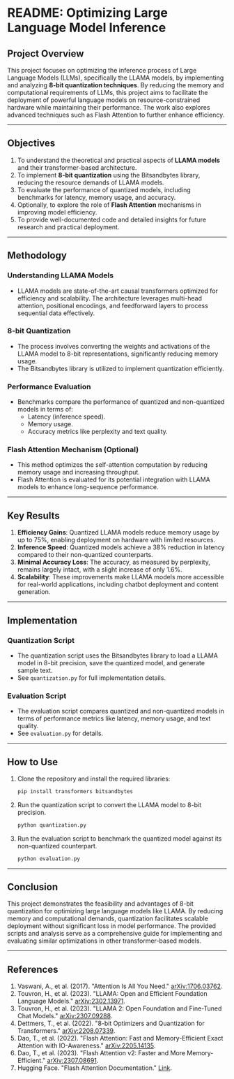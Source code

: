 # README: Optimizing Large Language Model Inference

## **Project Overview**
This project focuses on optimizing the inference process of Large Language Models (LLMs), specifically the LLAMA models, by implementing and analyzing **8-bit quantization techniques**. By reducing the memory and computational requirements of LLMs, this project aims to facilitate the deployment of powerful language models on resource-constrained hardware while maintaining their performance. The work also explores advanced techniques such as Flash Attention to further enhance efficiency.

---

## **Objectives**
1. To understand the theoretical and practical aspects of **LLAMA models** and their transformer-based architecture.
2. To implement **8-bit quantization** using the Bitsandbytes library, reducing the resource demands of LLAMA models.
3. To evaluate the performance of quantized models, including benchmarks for latency, memory usage, and accuracy.
4. Optionally, to explore the role of **Flash Attention** mechanisms in improving model efficiency.
5. To provide well-documented code and detailed insights for future research and practical deployment.

---

## **Methodology**

### **Understanding LLAMA Models**
- LLAMA models are state-of-the-art causal transformers optimized for efficiency and scalability. The architecture leverages multi-head attention, positional encodings, and feedforward layers to process sequential data effectively.

### **8-bit Quantization**
- The process involves converting the weights and activations of the LLAMA model to 8-bit representations, significantly reducing memory usage.
- The Bitsandbytes library is utilized to implement quantization efficiently.

### **Performance Evaluation**
- Benchmarks compare the performance of quantized and non-quantized models in terms of:
  - Latency (inference speed).
  - Memory usage.
  - Accuracy metrics like perplexity and text quality.

### **Flash Attention Mechanism** (Optional)
- This method optimizes the self-attention computation by reducing memory usage and increasing throughput.
- Flash Attention is evaluated for its potential integration with LLAMA models to enhance long-sequence performance.

---

## **Key Results**
1. **Efficiency Gains**: Quantized LLAMA models reduce memory usage by up to 75%, enabling deployment on hardware with limited resources.
2. **Inference Speed**: Quantized models achieve a 38% reduction in latency compared to their non-quantized counterparts.
3. **Minimal Accuracy Loss**: The accuracy, as measured by perplexity, remains largely intact, with a slight increase of only 1.6%.
4. **Scalability**: These improvements make LLAMA models more accessible for real-world applications, including chatbot deployment and content generation.

---

## **Implementation**

### **Quantization Script**
- The quantization script uses the Bitsandbytes library to load a LLAMA model in 8-bit precision, save the quantized model, and generate sample text.
- See `quantization.py` for full implementation details.

### **Evaluation Script**
- The evaluation script compares quantized and non-quantized models in terms of performance metrics like latency, memory usage, and text quality.
- See `evaluation.py` for details.

---

## **How to Use**
1. Clone the repository and install the required libraries:
   ```bash
   pip install transformers bitsandbytes
   ```
2. Run the quantization script to convert the LLAMA model to 8-bit precision.
   ```bash
   python quantization.py
   ```
3. Run the evaluation script to benchmark the quantized model against its non-quantized counterpart.
   ```bash
   python evaluation.py
   ```

---

## **Conclusion**
This project demonstrates the feasibility and advantages of 8-bit quantization for optimizing large language models like LLAMA. By reducing memory and computational demands, quantization facilitates scalable deployment without significant loss in model performance. The provided scripts and analysis serve as a comprehensive guide for implementing and evaluating similar optimizations in other transformer-based models.

---

## **References**
1. Vaswani, A., et al. (2017). "Attention Is All You Need." [arXiv:1706.03762](https://arxiv.org/abs/1706.03762).
2. Touvron, H., et al. (2023). "LLAMA: Open and Efficient Foundation Language Models." [arXiv:2302.13971](https://arxiv.org/abs/2302.13971).
3. Touvron, H., et al. (2023). "LLAMA 2: Open Foundation and Fine-Tuned Chat Models." [arXiv:2307.09288](https://arxiv.org/abs/2307.09288).
4. Dettmers, T., et al. (2022). "8-bit Optimizers and Quantization for Transformers." [arXiv:2208.07339](https://arxiv.org/abs/2208.07339).
5. Dao, T., et al. (2022). "Flash Attention: Fast and Memory-Efficient Exact Attention with IO-Awareness." [arXiv:2205.14135](https://arxiv.org/abs/2205.14135).
6. Dao, T., et al. (2023). "Flash Attention v2: Faster and More Memory-Efficient." [arXiv:2307.08691](https://arxiv.org/abs/2307.08691).
7. Hugging Face. "Flash Attention Documentation." [Link](https://huggingface.co/docs/text-generation-inference/conceptual/flash_attention).

